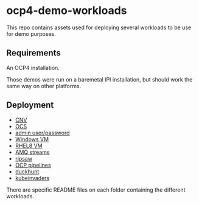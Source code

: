 # ocp4-demo-workloads

This repo contains assets used for deploying several workloads to be use for demo purposes.

## Requirements

An OCP4 installation.

Those demos were run on a baremetal IPI installation, but should work the same way on other platforms.

## Deployment

* [CNV](CNV)
* [OCS](OCS)
* [admin user/password](workloads/adminuser.sh)
* [Windows VM](workloads/windows_vm)
* [RHEL8 VM](workloads/RHEL8)
* [AMQ streams](workloads/amq-streams)
* [ripsaw](workloads/ripsaw)
* [OCP pipelines](workloads/pipelines)
* [duckhunt](workloads/duckhunt)
* [kubeinvaders](workloads/kubeinvaders)

There are specific README files on each folder containing the different workloads.
